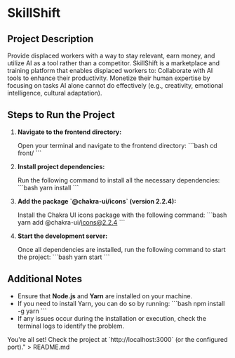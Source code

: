 # SkillShift

## Project Description
Provide displaced workers with a way to stay relevant, earn money, and utilize AI as a tool rather than a competitor.
SkillShift is a marketplace and training platform that enables displaced workers to:
Collaborate with AI tools to enhance their productivity.
Monetize their human expertise by focusing on tasks AI alone cannot do effectively (e.g., creativity, emotional intelligence, cultural adaptation).

## Steps to Run the Project

1. **Navigate to the frontend directory:**

   Open your terminal and navigate to the frontend directory:
   \`\`\`bash
   cd front/
   \`\`\`

2. **Install project dependencies:**

   Run the following command to install all the necessary dependencies:
   \`\`\`bash
   yarn install
   \`\`\`

3. **Add the package \`@chakra-ui/icons\` (version 2.2.4):**

   Install the Chakra UI icons package with the following command:
   \`\`\`bash
   yarn add @chakra-ui/icons@2.2.4
   \`\`\`

4. **Start the development server:**

   Once all dependencies are installed, run the following command to start the project:
   \`\`\`bash
   yarn start
   \`\`\`

## Additional Notes

- Ensure that **Node.js** and **Yarn** are installed on your machine.
- If you need to install Yarn, you can do so by running:
  \`\`\`bash
  npm install -g yarn
  \`\`\`
- If any issues occur during the installation or execution, check the terminal logs to identify the problem.

You're all set! Check the project at \`http://localhost:3000\` (or the configured port)." > README.md

